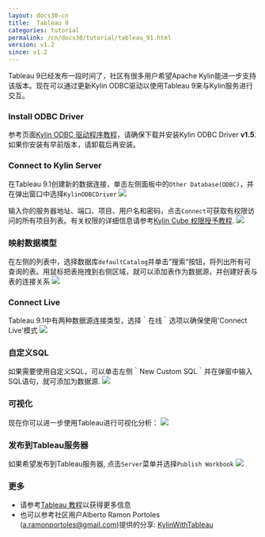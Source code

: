 ```yaml
---
layout: docs30-cn
title:  Tableau 9 
categories: tutorial
permalink: /cn/docs30/tutorial/tableau_91.html
version: v1.2
since: v1.2
---
```


Tableau 9已经发布一段时间了，社区有很多用户希望Apache Kylin能进一步支持该版本。现在可以通过更新Kylin ODBC驱动以使用Tableau 9来与Kylin服务进行交互。

### Install ODBC Driver
参考页面[Kylin ODBC 驱动程序教程](./odbc.html)，请确保下载并安装Kylin ODBC Driver __v1.5__. 如果你安装有早前版本，请卸载后再安装。 

### Connect to Kylin Server
在Tableau 9.1创建新的数据连接，单击左侧面板中的`Other Database(ODBC)`，并在弹出窗口中选择`KylinODBCDriver` 
![](/images/tutorial/odbc/tableau_91/1.png)

输入你的服务器地址、端口、项目、用户名和密码，点击`Connect`可获取有权限访问的所有项目列表。有关权限的详细信息请参考[Kylin Cube 权限授予教程](./acl.html).
![](/images/tutorial/odbc/tableau_91/2.png)

### 映射数据模型
在左侧的列表中，选择数据库`defaultCatalog`并单击”搜索“按钮，将列出所有可查询的表。用鼠标把表拖拽到右侧区域，就可以添加表作为数据源，并创建好表与表的连接关系
![](/images/tutorial/odbc/tableau_91/3.png)

### Connect Live
Tableau 9.1中有两种数据源连接类型，选择｀在线｀选项以确保使用'Connect Live'模式
![](/images/tutorial/odbc/tableau_91/4.png)

### 自定义SQL
如果需要使用自定义SQL，可以单击左侧｀New Custom SQL｀并在弹窗中输入SQL语句，就可添加为数据源.
![](/images/tutorial/odbc/tableau_91/5.png)

### 可视化
现在你可以进一步使用Tableau进行可视化分析：
![](/images/tutorial/odbc/tableau_91/6.png)

### 发布到Tableau服务器
如果希望发布到Tableau服务器, 点击`Server`菜单并选择`Publish Workbook`
![](/images/tutorial/odbc/tableau_91/7.png)

### 更多

- 请参考[Tableau 教程](./tableau.html)以获得更多信息
- 也可以参考社区用户Alberto Ramon Portoles (a.ramonportoles@gmail.com)提供的分享: [KylinWithTableau](https://github.com/albertoRamon/Kylin/tree/master/KylinWithTableau)


